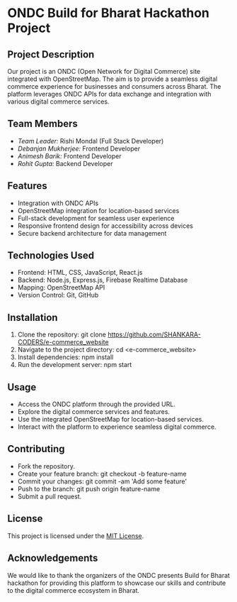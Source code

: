 # ONDC Build for Bharat Hackathon Project

## Project Description
Our project is an ONDC (Open Network for Digital Commerce) site integrated with OpenStreetMap. The aim is to provide a seamless digital commerce experience for businesses and consumers across Bharat. The platform leverages ONDC APIs for data exchange and integration with various digital commerce services.

## Team Members
- *Team Leader:* Rishi Mondal (Full Stack Developer)
- *Debanjan Mukherjee:* Frontend Developer
- *Animesh Barik:* Frontend Developer
- *Rohit Gupta:* Backend Developer

## Features
- Integration with ONDC APIs
- OpenStreetMap integration for location-based services
- Full-stack development for seamless user experience
- Responsive frontend design for accessibility across devices
- Secure backend architecture for data management

## Technologies Used
- Frontend: HTML, CSS, JavaScript, React.js
- Backend: Node.js, Express.js, Firebase Realtime Database
- Mapping: OpenStreetMap API
- Version Control: Git, GitHub

## Installation
1. Clone the repository: git clone <https://github.com/SHANKARA-CODERS/e-commerce_website>
2. Navigate to the project directory: cd <e-commerce_website>
3. Install dependencies: npm install
4. Run the development server: npm start

## Usage
- Access the ONDC platform through the provided URL.
- Explore the digital commerce services and features.
- Use the integrated OpenStreetMap for location-based services.
- Interact with the platform to experience seamless digital commerce.

## Contributing
- Fork the repository.
- Create your feature branch: git checkout -b feature-name
- Commit your changes: git commit -am 'Add some feature'
- Push to the branch: git push origin feature-name
- Submit a pull request.

## License
This project is licensed under the [MIT License](LICENSE).

## Acknowledgements
We would like to thank the organizers of the ONDC presents Build for Bharat hackathon for providing this platform to showcase our skills and contribute to the digital commerce ecosystem in Bharat.